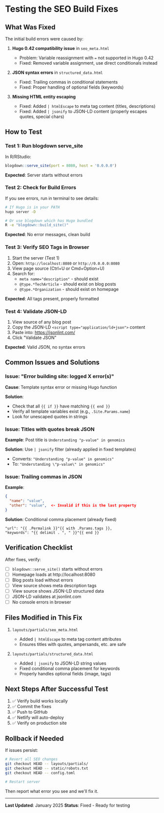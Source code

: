 # Testing the SEO Build Fixes

## What Was Fixed

The initial build errors were caused by:

1. **Hugo 0.42 compatibility issue** in `seo_meta.html`
   - Problem: Variable reassignment with `=` not supported in Hugo 0.42
   - Fixed: Removed variable assignment, use direct conditionals instead

2. **JSON syntax errors** in `structured_data.html`
   - Fixed: Trailing commas in conditional statements
   - Fixed: Proper handling of optional fields (keywords)

3. **Missing HTML entity escaping**
   - Fixed: Added `| htmlEscape` to meta tag content (titles, descriptions)
   - Fixed: Added `| jsonify` to JSON-LD content (properly escapes quotes, special chars)

## How to Test

### Test 1: Run blogdown serve_site

In R/RStudio:
```r
blogdown::serve_site(port = 8080, host = '0.0.0.0')
```

**Expected**: Server starts without errors

### Test 2: Check for Build Errors

If you see errors, run in terminal to see details:
```bash
# If Hugo is in your PATH
hugo server -D

# Or use blogdown which has Hugo bundled
R -e "blogdown::build_site()"
```

**Expected**: No error messages, clean build

### Test 3: Verify SEO Tags in Browser

1. Start the server (Test 1)
2. Open: `http://localhost:8080` or `http://0.0.0.0:8080`
3. View page source (Ctrl+U or Cmd+Option+U)
4. Search for:
   - `meta name="description"` - should exist
   - `@type.*TechArticle` - should exist on blog posts
   - `@type.*Organization` - should exist on homepage

**Expected**: All tags present, properly formatted

### Test 4: Validate JSON-LD

1. View source of any blog post
2. Copy the JSON-LD `<script type="application/ld+json">` content
3. Paste into: https://jsonlint.com/
4. Click "Validate JSON"

**Expected**: Valid JSON, no syntax errors

## Common Issues and Solutions

### Issue: "Error building site: logged X error(s)"

**Cause**: Template syntax error or missing Hugo function

**Solution**:
- Check that all `{{ if }}` have matching `{{ end }}`
- Verify all template variables exist (e.g., `.Site.Params.name`)
- Look for unescaped quotes in strings

### Issue: Titles with quotes break JSON

**Example**: Post title is `Understanding "p-value" in genomics`

**Solution**: Use `| jsonify` filter (already applied in fixed templates)
- Converts: `"Understanding "p-value" in genomics"`
- To: `"Understanding \"p-value\" in genomics"`

### Issue: Trailing commas in JSON

**Example**:
```json
{
  "name": "value",
  "other": "value",  <- Invalid if this is the last property
}
```

**Solution**: Conditional comma placement (already fixed)
```hugo
"url": "{{ .Permalink }}"{{ with .Params.tags }},
"keywords": "{{ delimit . ", " }}"{{ end }}
```

## Verification Checklist

After fixes, verify:

- [ ] `blogdown::serve_site()` starts without errors
- [ ] Homepage loads at http://localhost:8080
- [ ] Blog posts load without errors
- [ ] View source shows meta description tags
- [ ] View source shows JSON-LD structured data
- [ ] JSON-LD validates at jsonlint.com
- [ ] No console errors in browser

## Files Modified in This Fix

1. `layouts/partials/seo_meta.html`
   - Added `| htmlEscape` to meta tag content attributes
   - Ensures titles with quotes, ampersands, etc. are safe

2. `layouts/partials/structured_data.html`
   - Added `| jsonify` to JSON-LD string values
   - Fixed conditional comma placement for keywords
   - Properly handles optional fields (image, tags)

## Next Steps After Successful Test

1. ✅ Verify build works locally
2. ✅ Commit the fixes
3. ✅ Push to GitHub
4. ✅ Netlify will auto-deploy
5. ✅ Verify on production site

## Rollback if Needed

If issues persist:
```bash
# Revert all SEO changes
git checkout HEAD -- layouts/partials/
git checkout HEAD -- static/robots.txt
git checkout HEAD -- config.toml

# Restart server
```

Then report what error you see and we'll fix it.

---

**Last Updated**: January 2025
**Status**: Fixed - Ready for testing
